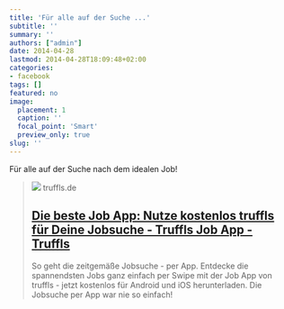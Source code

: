 ```yaml
---
title: 'Für alle auf der Suche ...'
subtitle: ''
summary: ''
authors: ["admin"]
date: 2014-04-28
lastmod: 2014-04-28T18:09:48+02:00
categories:
- facebook
tags: []
featured: no
image:
  placement: 1
  caption: ''
  focal_point: 'Smart'
  preview_only: true
slug: ''
---
```

Für alle auf der Suche nach dem idealen Job!
> [![](https://www.datocms-assets.com/22239/1629300884-seo-image-job-app.jpg?auto=compress&fm=jpg)](https://www.truffls.de/)
> truffls.de
> ## [Die beste Job App: Nutze kostenlos truffls für Deine Jobsuche - Truffls Job App - Truffls](https://www.truffls.de/)
>
>So geht die zeitgemäße Jobsuche - per App. Entdecke die spannendsten Jobs ganz einfach per Swipe mit der Job App von truffls - jetzt kostenlos für Android und iOS herunterladen. Die Jobsuche per App war nie so einfach!

